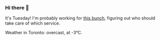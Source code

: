 ### Hi there :wave:

It's Tuesday! I'm probably working for [this bunch](https://github.com/kohofinancial), figuring out who should take care of which service.

Weather in Toronto: overcast, at -3°C.
